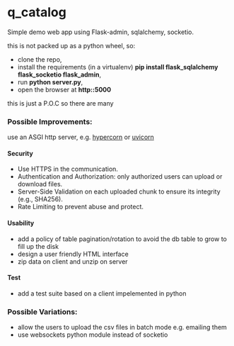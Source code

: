# q_catalog
Simple demo web app using Flask-admin, sqlalchemy, socketio.

this is not packed up as a python wheel, so:

* clone the repo, 
* install the requirements (in a virtualenv) **pip install flask_sqlalchemy flask_socketio flask_admin**,
* run **python server.py**, 
* open the browser at **http:<localhost>:5000**

this is just a P.O.C so there are many
### Possible Improvements:

use an ASGI http server, e.g. [hypercorn](https://pypi.org/project/hypercorn/) or [uvicorn](https://www.uvicorn.org/)

#### Security

* Use HTTPS in the communication.
* Authentication and Authorization: only authorized users can upload or download files.
* Server-Side Validation on each uploaded chunk to ensure its integrity (e.g., SHA256).
* Rate Limiting to prevent abuse and protect.

#### Usability
 
* add a policy of table pagination/rotation to avoid the db table to grow to fill up the disk
* design a user friendly HTML interface 
* zip data on client and unzip on server

#### Test

* add a test suite based on a client impelemented in python

### Possible Variations:

* allow the users to upload the csv files in batch mode e.g. emailing them
* use websockets python module instead of socketio

